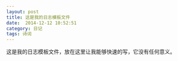 ```yaml
---
layout: post
title: 这是我的日志模板文件
date:  2014-12-12 10:52:51   
category: 日记
tags: 诗词
---
```


这是我的日志模板文件，放在这里让我能够快速的写，它没有任何意义。




















